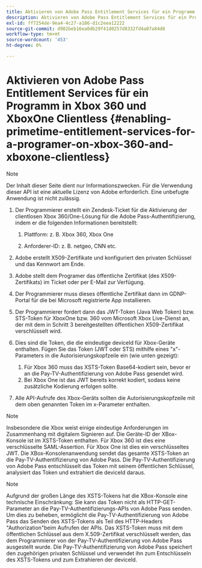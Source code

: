 ```yaml
---
title: Aktivieren von Adobe Pass Entitlement Services für ein Programm in Xbox 360 und XboxOne Clientless
description: Aktivieren von Adobe Pass Entitlement Services für ein Programm in Xbox 360 und XboxOne Clientless
exl-id: ff7254de-9ea4-4c27-a186-d1c2eea12222
source-git-commit: d982beb16ea0db29f41d0257d8332fd4a07a84d8
workflow-type: tm+mt
source-wordcount: '453'
ht-degree: 0%

---
```


# Aktivieren von Adobe Pass Entitlement Services für ein Programm in Xbox 360 und XboxOne Clientless {#enabling-primetime-entitlement-services-for-a-programer-on-xbox-360-and-xboxone-clientless}

>[!NOTE]
>
>Der Inhalt dieser Seite dient nur Informationszwecken. Für die Verwendung dieser API ist eine aktuelle Lizenz von Adobe erforderlich. Eine unbefugte Anwendung ist nicht zulässig.




1. Der Programmierer erstellt ein Zendesk-Ticket für die Aktivierung der clientlosen Xbox 360/One-Lösung für die Adobe Pass-Authentifizierung, indem er die folgenden Informationen bereitstellt:

   1. Plattform: z. B. Xbox 360, Xbox One

   1. Anforderer-ID: z. B. netgeo, CNN etc.

1. Adobe erstellt X509-Zertifikate und konfiguriert den privaten Schlüssel und das Kennwort am Ende.

1. Adobe stellt dem Programer das öffentliche Zertifikat (des X509-Zertifikats) im Ticket oder per E-Mail zur Verfügung.

1. Der Programmierer muss dieses öffentliche Zertifikat dann im GDNP-Portal für die bei Microsoft registrierte App installieren.

1. Der Programmierer fordert dann das JWT-Token (Java Web Token) bzw. STS-Token für XboxOne bzw. 360 vom Microsoft Xbox Live-Dienst an, der mit dem in Schritt 3 bereitgestellten öffentlichen X509-Zertifikat verschlüsselt wird.

1. Dies sind die Token, die die eindeutige deviceId für Xbox-Geräte enthalten. Fügen Sie das Token (JWT oder STS) mithilfe eines &quot;x&quot;-Parameters in die Autorisierungskopfzeile ein (wie unten gezeigt):

   1. Für Xbox 360 muss das XSTS-Token Base64-kodiert sein, bevor er an die Pay-TV-Authentifizierung von Adobe Pass gesendet wird.
   1. Bei Xbox One ist das JWT bereits korrekt kodiert, sodass keine zusätzliche Kodierung erfolgen sollte.

1. Alle API-Aufrufe des Xbox-Geräts sollten die Autorisierungskopfzeile mit dem oben genannten Token im x-Parameter enthalten.



>[!NOTE]
>
>Insbesondere die Xbox weist einige eindeutige Anforderungen im Zusammenhang mit digitalem Signieren auf. Die Geräte-ID der XBox-Konsole ist im XSTS-Token enthalten.  Für Xbox 360 ist dies eine verschlüsselte SAML-Assertion. Für Xbox One ist dies ein verschlüsseltes JWT. Die XBox-Konsolenanwendung sendet das gesamte XSTS-Token an die Pay-TV-Authentifizierung von Adobe Pass. Die Pay-TV-Authentifizierung von Adobe Pass entschlüsselt das Token mit seinem öffentlichen Schlüssel, analysiert das Token und extrahiert die deviceId daraus.

>[!NOTE]
>
>Aufgrund der großen Länge des XSTS-Tokens hat die XBox-Konsole eine technische Einschränkung: Sie kann das Token nicht als HTTP-GET-Parameter an die Pay-TV-Authentifizierungs-APIs von Adobe Pass senden. Um dies zu beheben, ermöglicht die Pay-TV-Authentifizierung von Adobe Pass das Senden des XSTS-Tokens als Teil des HTTP-Headers &quot;Authorization&quot;beim Aufrufen der APIs. Das XSTS-Token muss mit dem öffentlichen Schlüssel aus dem X.509-Zertifikat verschlüsselt werden, das dem Programmierer von der Pay-TV-Authentifizierung von Adobe Pass ausgestellt wurde. Die Pay-TV-Authentifizierung von Adobe Pass speichert den zugehörigen privaten Schlüssel und verwendet ihn zum Entschlüsseln des XSTS-Tokens und zum Extrahieren der deviceId.
